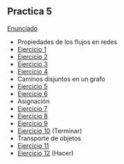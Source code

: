 ## Practica 5

[Enunciado](Ejercicios/Enunciado_5.pdf)

- Propiedades de los flujos en redes
- [Ejercicio 1](Ejercicios/Ej_01.md)
- [Ejercicio 2](Ejercicios/Ej_02.md)
- [Ejercicio 3](Ejercicios/Ej_03.md)
- [Ejercicio 4](Ejercicios/Ej_04.md) 
- Caminos disjuntos en un grafo
- [Ejercicio 5](Ejercicios/Ej_05.md)
- [Ejercicio 6](Ejercicios/Ej_06.md)
- Asignación
- [Ejercicio 7](Ejercicios/Ej_07.md)
- [Ejercicio 8](Ejercicios/Ej_08.md)
- [Ejercicio 9](Ejercicios/Ej_09.md)
- [Ejercicio 10](Ejercicios/Ej_10.md) (Terminar)
- Transporte de objetos
- [Ejercicio 11](Ejercicios/Ej_11.md)
- [Ejercicio 12](Ejercicios/Ej_12.md) (Hacer)